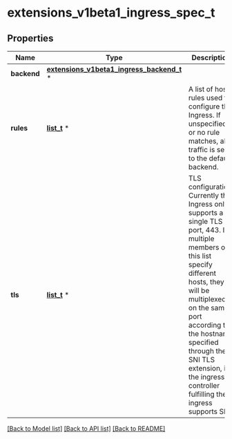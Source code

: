 # extensions_v1beta1_ingress_spec_t

## Properties
Name | Type | Description | Notes
------------ | ------------- | ------------- | -------------
**backend** | [**extensions_v1beta1_ingress_backend_t**](extensions_v1beta1_ingress_backend.md) \* |  | [optional] 
**rules** | [**list_t**](extensions_v1beta1_ingress_rule.md) \* | A list of host rules used to configure the Ingress. If unspecified, or no rule matches, all traffic is sent to the default backend. | [optional] 
**tls** | [**list_t**](extensions_v1beta1_ingress_tls.md) \* | TLS configuration. Currently the Ingress only supports a single TLS port, 443. If multiple members of this list specify different hosts, they will be multiplexed on the same port according to the hostname specified through the SNI TLS extension, if the ingress controller fulfilling the ingress supports SNI. | [optional] 

[[Back to Model list]](../README.md#documentation-for-models) [[Back to API list]](../README.md#documentation-for-api-endpoints) [[Back to README]](../README.md)



